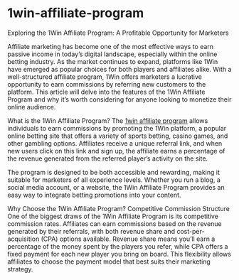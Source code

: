 # 1win-affiliate-program
Exploring the 1Win Affiliate Program: A Profitable Opportunity for Marketers

Affiliate marketing has become one of the most effective ways to earn passive income in today’s digital landscape, especially within the online betting industry. As the market continues to expand, platforms like 1Win have emerged as popular choices for both players and affiliates alike. With a well-structured affiliate program, 1Win offers marketers a lucrative opportunity to earn commissions by referring new customers to the platform. This article will delve into the features of the 1Win Affiliate Program and why it’s worth considering for anyone looking to monetize their online audience.

What is the 1Win Affiliate Program?
The <a href=https://findmyaff.net/affiliate-programs/1win/>1win affiliate program</a> allows individuals to earn commissions by promoting the 1Win platform, a popular online betting site that offers a variety of sports betting, casino games, and other gambling options. Affiliates receive a unique referral link, and when new users click on this link and sign up, the affiliate earns a percentage of the revenue generated from the referred player’s activity on the site.

The program is designed to be both accessible and rewarding, making it suitable for marketers of all experience levels. Whether you run a blog, a social media account, or a website, the 1Win Affiliate Program provides an easy way to integrate betting promotions into your content.

Why Choose the 1Win Affiliate Program?
Competitive Commission Structure
One of the biggest draws of the 1Win Affiliate Program is its competitive commission rates. Affiliates can earn commissions based on the revenue generated by their referrals, with both revenue share and cost-per-acquisition (CPA) options available. Revenue share means you’ll earn a percentage of the money spent by the players you refer, while CPA offers a fixed payment for each new player you bring on board. This flexibility allows affiliates to choose the payment model that best suits their marketing strategy.


